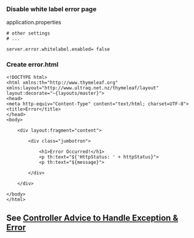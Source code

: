 ### Disable white label error page
application.properties
```
# other settings
# ...

server.error.whitelabel.enabled= false
```

### Create error.html
```
<!DOCTYPE html>
<html xmlns:th="http://www.thymeleaf.org" xmlns:layout="http://www.ultraq.net.nz/thymeleaf/layout" layout:decorate="~{layouts/master}">
<head>
<meta http-equiv="Content-Type" content="text/html; charset=UTF-8">
<title>Error</title>
</head>
<body>

	<div layout:fragment="content">

		<div class="jumbotron">

			<h1>Error Occurred!</h1>
			<p th:text="${'HttpStatus: ' + httpStatus}">
			<p th:text="${message}">

		</div>

	</div>
	
</body>
</html> 
```

## See [Controller Advice to Handle Exception & Error](https://github.com/hovermind/springboot-webmvc/blob/master/controller_advice.md)

